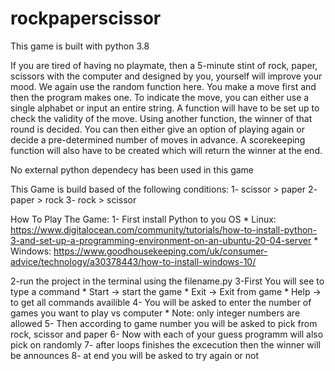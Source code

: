# rockpaperscissor
This game is built with python 3.8

If you are tired of having no playmate, then a 5-minute stint of rock, paper, scissors with the computer and designed by you, yourself will improve your mood.
We again use the random function here. You make a move first and then the program makes one. To indicate the move, you can either use a single alphabet or input an entire string. A function will have to be set up to check the validity of the move.
Using another function, the winner of that round is decided. You can then either give an option of playing again or decide a pre-determined number of moves in advance. A scorekeeping function will also have to be created which will return the winner at the end.

No external python dependecy has been used in this game

This Game is build based of the following conditions:
	1- scissor > paper
	2- paper > rock
	3- rock > scissor

How To Play The Game:
1- First install Python to you OS
	* Linux: https://www.digitalocean.com/community/tutorials/how-to-install-python-3-and-set-up-a-programming-environment-on-an-ubuntu-20-04-server
	* Windows: https://www.goodhousekeeping.com/uk/consumer-advice/technology/a30378443/how-to-install-windows-10/

2-run the project in the terminal using the filename.py
3-First You will see to type a command 
	* Start -> start the game
	* Exit -> Exit from game
	* Help -> to get all commands availible
4- You will be asked to enter the number of games you want to play vs computer
	* Note: only integer numbers are allowed
5- Then according to game number you will be asked to pick from rock, scissor and paper
6- Now with each of your guess programm will also pick on randomly
7- after loops finishes the excecution then the winner will be announces
8- at end you will be asked to try again or not

